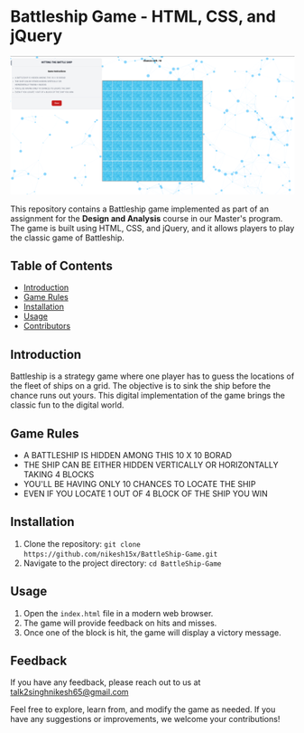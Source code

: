 # Battleship Game - HTML, CSS, and jQuery

![Battleship](img/Screenshot_20230824_221044-1.png)

This repository contains a Battleship game implemented as part of an assignment for the **Design and Analysis** course in our Master's program. The game is built using HTML, CSS, and jQuery, and it allows players to play the classic game of Battleship.

## Table of Contents

- [Introduction](#introduction)
- [Game Rules](#game-rules)
- [Installation](#installation)
- [Usage](#usage)
- [Contributors](#contributors)

## Introduction

Battleship is a strategy game where one player has to guess the locations of the fleet of ships on a grid. The objective is to sink the ship before the chance runs out yours. This digital implementation of the game brings the classic fun to the digital world.

## Game Rules
- A BATTLESHIP IS HIDDEN AMONG THIS 10 X 10 BORAD
- THE SHIP CAN BE EITHER HIDDEN VERTICALLY OR HORIZONTALLY TAKING 4 BLOCKS
- YOU'LL BE HAVING ONLY 10 CHANCES TO LOCATE THE SHIP
- EVEN IF YOU LOCATE 1 OUT OF 4 BLOCK OF THE SHIP YOU WIN

## Installation

1. Clone the repository: `git clone https://github.com/nikesh15x/BattleShip-Game.git`
2. Navigate to the project directory: `cd BattleShip-Game`

## Usage

1. Open the `index.html` file in a modern web browser.
2. The game will provide feedback on hits and misses.
3. Once one of the block is hit, the game will display a victory message.



## Feedback

If you have any feedback, please reach out to us at talk2singhnikesh65@gmail.com

Feel free to explore, learn from, and modify the game as needed. If you have any suggestions or improvements, we welcome your contributions!


